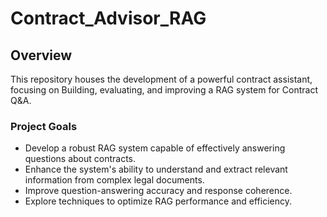 # Contract_Advisor_RAG

## Overview 

This repository houses the development of a powerful contract assistant, focusing on Building, evaluating, and improving a RAG system for Contract Q&A.

### Project Goals
- Develop a robust RAG system capable of effectively answering questions about contracts.
- Enhance the system's ability to understand and extract relevant information from complex legal documents.
- Improve question-answering accuracy and response coherence.
- Explore techniques to optimize RAG performance and efficiency.
